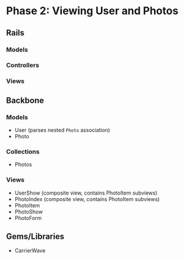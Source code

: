 # Phase 2: Viewing User and Photos

## Rails
### Models

### Controllers

### Views

## Backbone
### Models
* User (parses nested `Photo` association)
* Photo

### Collections
* Photos

### Views
* UserShow (composite view, contains PhotoItem subviews)
* PhotoIndex (composite view, contains PhotoItem subviews)
* PhotoItem
* PhotoShow
* PhotoForm

## Gems/Libraries
* CarrierWave
